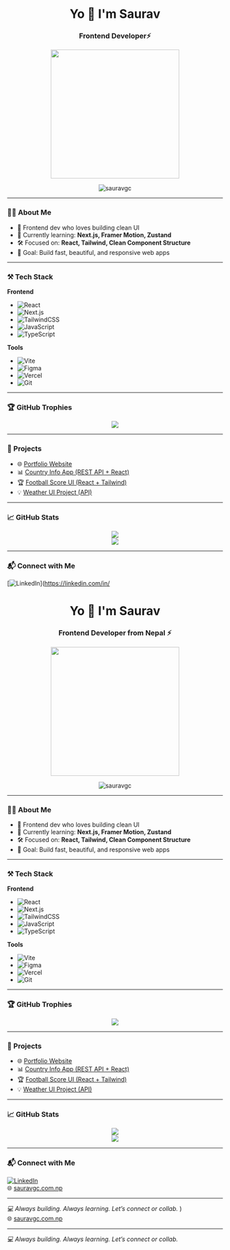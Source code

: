 <h1 align="center">Yo 👋 I'm Saurav</h1>
<h3 align="center">Frontend Developer⚡</h3>

<p align="center">
  <img src="https://media.giphy.com/media/qgQUggAC3Pfv687qPC/giphy.gif" width="300" />
</p>

<p align="center">
  <img src="https://komarev.com/ghpvc/?username=sauravgc&label=Profile%20views&color=0e75b6&style=flat" alt="sauravgc" />
</p>

---

### 🧑‍💻 About Me

- 🎨 Frontend dev who loves building clean UI
- 🌱 Currently learning: **Next.js, Framer Motion, Zustand**
- 🛠️ Focused on: **React, Tailwind, Clean Component Structure**
- 🎯 Goal: Build fast, beautiful, and responsive web apps

---

### ⚒️ Tech Stack

**Frontend**
- ![React](https://img.shields.io/badge/-React-61DAFB?style=flat-square&logo=react&logoColor=black)
- ![Next.js](https://img.shields.io/badge/-Next.js-000000?style=flat-square&logo=next.js)
- ![TailwindCSS](https://img.shields.io/badge/-TailwindCSS-38B2AC?style=flat-square&logo=tailwind-css)
- ![JavaScript](https://img.shields.io/badge/-JavaScript-F7DF1E?style=flat-square&logo=javascript&logoColor=black)
- ![TypeScript](https://img.shields.io/badge/-TypeScript-3178C6?style=flat-square&logo=typescript&logoColor=white)

**Tools**
- ![Vite](https://img.shields.io/badge/-Vite-646CFF?style=flat-square&logo=vite&logoColor=white)
- ![Figma](https://img.shields.io/badge/-Figma-black?style=flat-square&logo=figma)
- ![Vercel](https://img.shields.io/badge/-Vercel-000000?style=flat-square&logo=vercel)
- ![Git](https://img.shields.io/badge/-Git-F05032?style=flat-square&logo=git&logoColor=white)

---

### 🏆 GitHub Trophies

<p align="center">
  <img src="https://github-profile-trophy.vercel.app/?username=sauravgc&theme=darkhub&row=1&column=6" />
</p>

---

### 🚀 Projects

- 🌐 [Portfolio Website](https://sauravgc.com.np)
- 📊 [Country Info App (REST API + React)](https://github.com/sauravgc/country-app)
- 🏆 [Football Score UI (React + Tailwind)](https://github.com/sauravgc/football-score-frontend)
- 💡 [Weather UI Project (API)](#)

---

### 📈 GitHub Stats

<p align="center">
  <img src="https://github-readme-stats.vercel.app/api?username=sauravgc&show_icons=true&theme=tokyonight" />
  <br/>
  <img src="https://github-readme-streak-stats.herokuapp.com/?user=sauravgc&theme=tokyonight" />
</p>

---

### 📬 Connect with Me

[![LinkedIn](https://img.shields.io/badge/-LinkedIn-blue?style=flat-square&logo=linkedin&logoColor=white)](https://linkedin.com/in/<h1 align="center">Yo 👋 I'm Saurav</h1>
<h3 align="center">Frontend Developer from Nepal ⚡</h3>

<p align="center">
  <img src="https://media.giphy.com/media/qgQUggAC3Pfv687qPC/giphy.gif" width="300" />
</p>

<p align="center">
  <img src="https://komarev.com/ghpvc/?username=sauravgc&label=Profile%20views&color=0e75b6&style=flat" alt="sauravgc" />
</p>

---

### 🧑‍💻 About Me

- 🎨 Frontend dev who loves building clean UI
- 🌱 Currently learning: **Next.js, Framer Motion, Zustand**
- 🛠️ Focused on: **React, Tailwind, Clean Component Structure**
- 🎯 Goal: Build fast, beautiful, and responsive web apps

---

### ⚒️ Tech Stack

**Frontend**
- ![React](https://img.shields.io/badge/-React-61DAFB?style=flat-square&logo=react&logoColor=black)
- ![Next.js](https://img.shields.io/badge/-Next.js-000000?style=flat-square&logo=next.js)
- ![TailwindCSS](https://img.shields.io/badge/-TailwindCSS-38B2AC?style=flat-square&logo=tailwind-css)
- ![JavaScript](https://img.shields.io/badge/-JavaScript-F7DF1E?style=flat-square&logo=javascript&logoColor=black)
- ![TypeScript](https://img.shields.io/badge/-TypeScript-3178C6?style=flat-square&logo=typescript&logoColor=white)

**Tools**
- ![Vite](https://img.shields.io/badge/-Vite-646CFF?style=flat-square&logo=vite&logoColor=white)
- ![Figma](https://img.shields.io/badge/-Figma-black?style=flat-square&logo=figma)
- ![Vercel](https://img.shields.io/badge/-Vercel-000000?style=flat-square&logo=vercel)
- ![Git](https://img.shields.io/badge/-Git-F05032?style=flat-square&logo=git&logoColor=white)

---

### 🏆 GitHub Trophies

<p align="center">
  <img src="https://github-profile-trophy.vercel.app/?username=sauravgc&theme=darkhub&row=1&column=6" />
</p>

---

### 🚀 Projects

- 🌐 [Portfolio Website](https://sauravgc.com.np)
- 📊 [Country Info App (REST API + React)](https://github.com/sauravgc/country-app)
- 🏆 [Football Score UI (React + Tailwind)](https://github.com/sauravgc/football-score-frontend)
- 💡 [Weather UI Project (API)](#)

---

### 📈 GitHub Stats

<p align="center">
  <img src="https://github-readme-stats.vercel.app/api?username=sauravgc&show_icons=true&theme=tokyonight" />
  <br/>
  <img src="https://github-readme-streak-stats.herokuapp.com/?user=sauravgc&theme=tokyonight" />
</p>

---

### 📬 Connect with Me

[![LinkedIn](https://img.shields.io/badge/-LinkedIn-blue?style=flat-square&logo=linkedin&logoColor=white)](www.linkedin.com/in/saurav-g-c-885964324)  
🌐 [sauravgc.com.np](https://sauravgc.com.np)

---

_💻 Always building. Always learning. Let’s connect or collab._
)  
🌐 [sauravgc.com.np](https://sauravgc.com.np)

---

_💻 Always building. Always learning. Let’s connect or collab._
